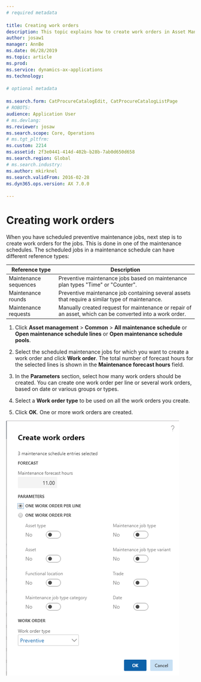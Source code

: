 ```yaml
---
# required metadata

title: Creating work orders
description: This topic explains how to create work orders in Asset Management.
author: josaw1
manager: AnnBe
ms.date: 06/28/2019
ms.topic: article
ms.prod: 
ms.service: dynamics-ax-applications
ms.technology: 

# optional metadata

ms.search.form: CatProcureCatalogEdit, CatProcureCatalogListPage
# ROBOTS: 
audience: Application User
# ms.devlang: 
ms.reviewer: josaw
ms.search.scope: Core, Operations
# ms.tgt_pltfrm: 
ms.custom: 2214
ms.assetid: 2f3e0441-414d-402b-b28b-7ab0d650d658
ms.search.region: Global
# ms.search.industry: 
ms.author: mkirknel
ms.search.validFrom: 2016-02-28
ms.dyn365.ops.version: AX 7.0.0

---
```


# Creating work orders

When you have scheduled preventive maintenance jobs, next step is to create work orders for the jobs. This is done in one of the maintenance schedules. The scheduled jobs in a maintenance schedule can have different reference types:

| Reference type | Description                    |
|-----------------------|------------------------------------------------------------------------------------------------------------|
| Maintenance sequences | Preventive maintenance jobs based on maintenance plan types "Time" or "Counter".                       |
| Maintenance rounds    | Preventive maintenance job containing several assets that require a similar type of maintenance.           |
| Maintenance requests  | Manually created request for maintenance or repair of an asset, which can be converted into a work order. |


1. Click **Asset management** > **Common** > **All maintenance schedule** or **Open maintenance schedule lines** or **Open maintenance schedule pools**.

2. Select the scheduled maintenance jobs for which you want to create a work order and click **Work order**. The total number of forecast hours for the selected lines is shown in the **Maintenance forecast hours** field.

3. In the **Parameters** section, select how many work orders should be created. You can create one work order per line or several work orders, based on date or various groups or types.

4. Select a **Work order type** to be used on all the work orders you create.

5. Click **OK**. One or more work orders are created.


![Figure 1](media/18-preventive-maintenance.png)

